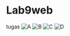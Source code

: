 # Lab9web
tugas
![A](https://user-images.githubusercontent.com/81575340/121377641-5c8aa700-c8f7-11eb-80df-f9611dd636d1.png)
![B](https://user-images.githubusercontent.com/81575340/121377765-7926df00-c8f7-11eb-8a93-b347636c5317.png)
![C](https://user-images.githubusercontent.com/81575340/121377792-7e842980-c8f7-11eb-978f-ad49d4a4f282.png)
![D](https://user-images.githubusercontent.com/81575340/121377817-83e17400-c8f7-11eb-9318-55c9975c5b94.png)
